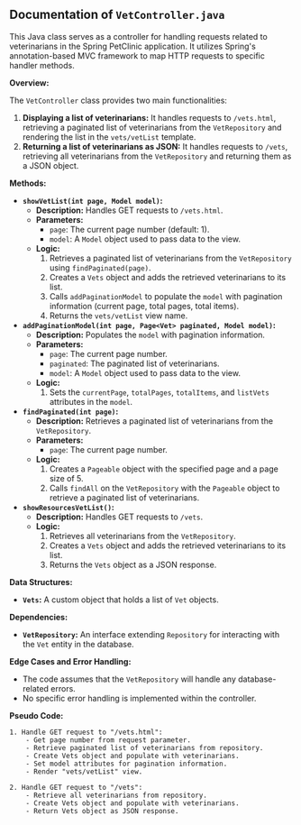 ## Documentation of `VetController.java`

This Java class serves as a controller for handling requests related to veterinarians in the Spring PetClinic application. It utilizes Spring's annotation-based MVC framework to map HTTP requests to specific handler methods.

**Overview:**

The `VetController` class provides two main functionalities:

1. **Displaying a list of veterinarians:** It handles requests to `/vets.html`, retrieving a paginated list of veterinarians from the `VetRepository` and rendering the list in the `vets/vetList` template.
2. **Returning a list of veterinarians as JSON:** It handles requests to `/vets`, retrieving all veterinarians from the `VetRepository` and returning them as a JSON object.

**Methods:**

* **`showVetList(int page, Model model)`:**
    * **Description:** Handles GET requests to `/vets.html`.
    * **Parameters:**
        * `page`: The current page number (default: 1).
        * `model`: A `Model` object used to pass data to the view.
    * **Logic:**
        1. Retrieves a paginated list of veterinarians from the `VetRepository` using `findPaginated(page)`.
        2. Creates a `Vets` object and adds the retrieved veterinarians to its list.
        3. Calls `addPaginationModel` to populate the `model` with pagination information (current page, total pages, total items).
        4. Returns the `vets/vetList` view name.
* **`addPaginationModel(int page, Page<Vet> paginated, Model model)`:**
    * **Description:** Populates the `model` with pagination information.
    * **Parameters:**
        * `page`: The current page number.
        * `paginated`: The paginated list of veterinarians.
        * `model`: A `Model` object used to pass data to the view.
    * **Logic:**
        1. Sets the `currentPage`, `totalPages`, `totalItems`, and `listVets` attributes in the `model`.
* **`findPaginated(int page)`:**
    * **Description:** Retrieves a paginated list of veterinarians from the `VetRepository`.
    * **Parameters:**
        * `page`: The current page number.
    * **Logic:**
        1. Creates a `Pageable` object with the specified page and a page size of 5.
        2. Calls `findAll` on the `VetRepository` with the `Pageable` object to retrieve a paginated list of veterinarians.
* **`showResourcesVetList()`:**
    * **Description:** Handles GET requests to `/vets`.
    * **Logic:**
        1. Retrieves all veterinarians from the `VetRepository`.
        2. Creates a `Vets` object and adds the retrieved veterinarians to its list.
        3. Returns the `Vets` object as a JSON response.



**Data Structures:**

* **`Vets`:** A custom object that holds a list of `Vet` objects.

**Dependencies:**

* **`VetRepository`:** An interface extending `Repository` for interacting with the `Vet` entity in the database.



**Edge Cases and Error Handling:**

* The code assumes that the `VetRepository` will handle any database-related errors.
* No specific error handling is implemented within the controller.



**Pseudo Code:**

```
1. Handle GET request to "/vets.html":
    - Get page number from request parameter.
    - Retrieve paginated list of veterinarians from repository.
    - Create Vets object and populate with veterinarians.
    - Set model attributes for pagination information.
    - Render "vets/vetList" view.

2. Handle GET request to "/vets":
    - Retrieve all veterinarians from repository.
    - Create Vets object and populate with veterinarians.
    - Return Vets object as JSON response.
```